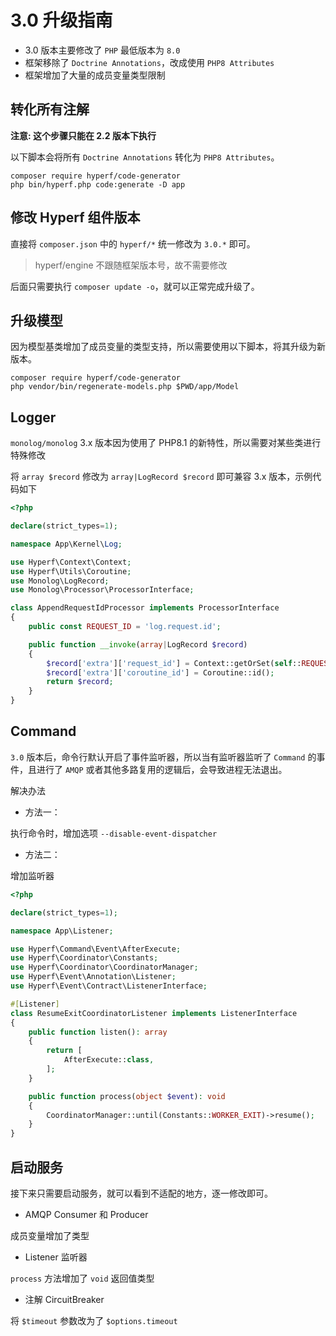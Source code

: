 # 3.0 升级指南

- 3.0 版本主要修改了 `PHP` 最低版本为 `8.0`
- 框架移除了 `Doctrine Annotations`，改成使用 `PHP8 Attributes`
- 框架增加了大量的成员变量类型限制

## 转化所有注解

**注意: 这个步骤只能在 2.2 版本下执行**

以下脚本会将所有 `Doctrine Annotations` 转化为 `PHP8 Attributes`。

```shell
composer require hyperf/code-generator
php bin/hyperf.php code:generate -D app
```

## 修改 Hyperf 组件版本

直接将 `composer.json` 中的 `hyperf/*` 统一修改为 `3.0.*` 即可。

> hyperf/engine 不跟随框架版本号，故不需要修改

后面只需要执行 `composer update -o`，就可以正常完成升级了。

## 升级模型

因为模型基类增加了成员变量的类型支持，所以需要使用以下脚本，将其升级为新版本。

```shell
composer require hyperf/code-generator
php vendor/bin/regenerate-models.php $PWD/app/Model
```

## Logger

`monolog/monolog` 3.x 版本因为使用了 PHP8.1 的新特性，所以需要对某些类进行特殊修改

将 `array $record` 修改为 `array|LogRecord $record` 即可兼容 3.x 版本，示例代码如下

```php
<?php

declare(strict_types=1);

namespace App\Kernel\Log;

use Hyperf\Context\Context;
use Hyperf\Utils\Coroutine;
use Monolog\LogRecord;
use Monolog\Processor\ProcessorInterface;

class AppendRequestIdProcessor implements ProcessorInterface
{
    public const REQUEST_ID = 'log.request.id';

    public function __invoke(array|LogRecord $record)
    {
        $record['extra']['request_id'] = Context::getOrSet(self::REQUEST_ID, uniqid());
        $record['extra']['coroutine_id'] = Coroutine::id();
        return $record;
    }
}

```

## Command

`3.0` 版本后，命令行默认开启了事件监听器，所以当有监听器监听了 `Command` 的事件，且进行了 `AMQP` 或者其他多路复用的逻辑后，会导致进程无法退出。

解决办法

- 方法一：

执行命令时，增加选项 `--disable-event-dispatcher`

- 方法二：

增加监听器

```php
<?php

declare(strict_types=1);

namespace App\Listener;

use Hyperf\Command\Event\AfterExecute;
use Hyperf\Coordinator\Constants;
use Hyperf\Coordinator\CoordinatorManager;
use Hyperf\Event\Annotation\Listener;
use Hyperf\Event\Contract\ListenerInterface;

#[Listener]
class ResumeExitCoordinatorListener implements ListenerInterface
{
    public function listen(): array
    {
        return [
            AfterExecute::class,
        ];
    }

    public function process(object $event): void
    {
        CoordinatorManager::until(Constants::WORKER_EXIT)->resume();
    }
}
```

## 启动服务

接下来只需要启动服务，就可以看到不适配的地方，逐一修改即可。

- AMQP Consumer 和 Producer

成员变量增加了类型

- Listener 监听器

`process` 方法增加了 `void` 返回值类型

- 注解 CircuitBreaker

将 `$timeout` 参数改为了 `$options.timeout`
